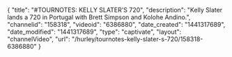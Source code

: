{
    "title": "#TOURNOTES: KELLY SLATER'S 720",
    "description": "Kelly Slater lands a 720 in Portugal with Brett Simpson and Kolohe Andino.",
    "channelid": "158318",
    "videoid": "6386880",
    "date_created": "1441317689",
    "date_modified": "1441317689",
    "type": "captivate",
    "layout": "channelVideo",
    "url": "\/hurley\/tournotes-kelly-slater-s-720\/158318-6386880"
}